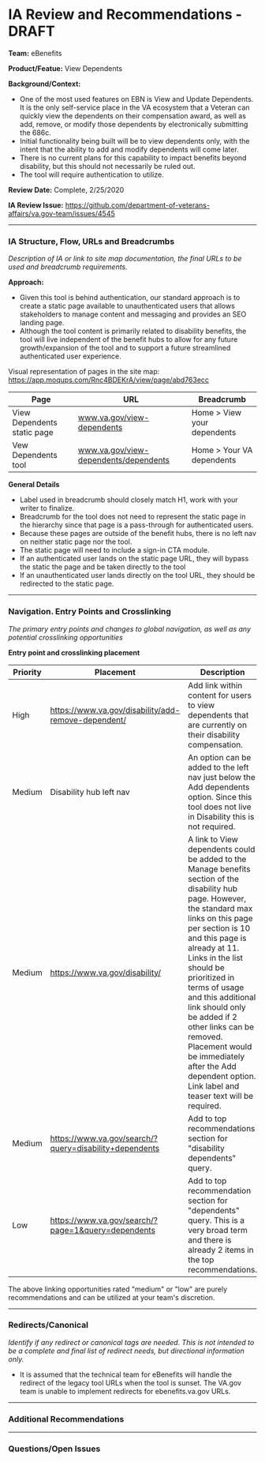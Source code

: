 # IA Review and Recommendations - DRAFT

**Team:** eBenefits

**Product/Featue:** View Dependents

**Background/Context:**
- One of the most used features on EBN is View and Update Dependents. It is the only self-service place in the VA ecosystem that a Veteran can quickly view the dependents on their compensation award, as well as add, remove, or modify those dependents by electronically submitting the 686c. 
 - Initial functionality being built will be to view dependents only, with the intent that the ability to add and modify dependents will come later. 
 - There is no current plans for this capability to impact benefits beyond disability, but this should not necessarily be ruled out.
 - The tool will require authentication to utilize. 

**Review Date:** Complete, 2/25/2020

**IA Review Issue:** https://github.com/department-of-veterans-affairs/va.gov-team/issues/4545

<hr>

### IA Structure, Flow, URLs and Breadcrumbs <br>  
*Description of IA or link to site map documentation, the final URLs to be used and breadcrumb requirements.*

**Approach:**
- Given this tool is behind authentication, our standard approach is to create a static page available to unauthenticated users that allows stakeholders to manage content and messaging and provides an SEO landing page. 
- Although the tool content is primarily related to disability benefits, the tool will live independent of the benefit hubs to allow for any future growth/expansion of the tool and to support a future streamlined authenticated user experience. 

Visual representation of pages in the site map: https://app.moqups.com/Rnc4BDEKrA/view/page/abd763ecc

Page | URL | Breadcrumb
--- | --- | ---
View Dependents static page | www.va.gov/view-dependents | Home > View your dependents
Vew Dependents tool | www.va.gov/view-dependents/dependents | Home > Your VA dependents
 
**General Details**
- Label used in breadcrumb should closely match H1, work with your writer to finalize. 
- Breadcrumb for the tool does not need to represent the static page in the hierarchy since that page is a pass-through for authenticated users.
- Because these pages are outside of the benefit hubs, there is no left nav on neither static page nor the tool.
- The static page will need to include a sign-in CTA module. 
- If an authenticated user lands on the static page URL, they will bypass the static the page and be taken directly to the tool
- If an unauthenticated user lands directly on the tool URL, they should be redirected to the static page.  

<hr>

### Navigation. Entry Points and Crosslinking
*The primary entry points and changes to global navigation, as well as any potential crosslinking opportunities*

**Entry point and crosslinking placement**

Priority | Placement | Description
--- | --- | ---
High | https://www.va.gov/disability/add-remove-dependent/ | Add link within content for users to view dependents that are currently on their disability compensation. 
Medium | Disability hub left nav | An option can be added to the left nav just below the Add dependents option.  Since this tool does not live in Disability this is not required. 
Medium | https://www.va.gov/disability/ | A link to View dependents could be added to the Manage benefits section of the disability hub page.  However, the standard max links on this page per section is 10 and this page is already at 11. Links in the list should be prioritized in terms of usage and this additional link should only be added if 2 other links can be removed.  Placement would be immediately after the Add dependent option.  Link label and teaser text will be required. 
Medium | https://www.va.gov/search/?query=disability+dependents | Add to top recommendations section for "disability dependents" query.
Low | https://www.va.gov/search/?page=1&query=dependents | Add to top recommendation section for "dependents" query. This is a very broad term and there is already 2 items in the top recommendations. 

The above linking opportunities rated "medium" or "low" are purely recommendations and can be utilized at your team's discretion.

<hr>

### Redirects/Canonical <br>
*Identify if any redirect or canonical tags are needed.  This is not intended to be a complete and final list of redirect needs, but directional information only.*  

- It is assumed that the technical team for eBenefits will handle the redirect of the legacy tool URLs when the tool is sunset.  The VA.gov team is unable to implement redirects for ebenefits.va.gov URLs. 

<hr>

### Additional Recommendations

<hr>

### Questions/Open Issues


